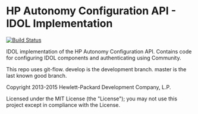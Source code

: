# HP Autonomy Configuration API - IDOL Implementation

[![Build Status](https://travis-ci.org/hpe-idol/java-configuration-idol.svg?branch=master)](https://travis-ci.org/hpe-idol/java-configuration-idol)

IDOL implementation of the HP Autonomy Configuration API. Contains code for configuring IDOL components and authenticating using Community.

This repo uses git-flow. develop is the development branch. master is the last known good branch.

Copyright 2013-2015 Hewlett-Packard Development Company, L.P.

Licensed under the MIT License (the "License"); you may not use this project except in compliance with the License.